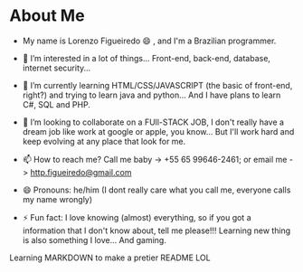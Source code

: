 # About Me

- My name is Lorenzo Figueiredo 😄 , and I'm a Brazilian programmer.

   
- 👀 I’m interested in a lot of things... Front-end, back-end, database, internet security...
- 🌱 I’m currently learning HTML/CSS/JAVASCRIPT (the basic of front-end, right?) and trying to learn java and python... And I have plans to learn C#, SQL and PHP.
- 💞️ I’m looking to collaborate on a FUll-STACK JOB, I don't really have a dream job like work at google or apple, you know... But I'll work hard and keep evolving at any place that look for me. 
- 📫 How to reach me? Call me baby -> +55 65 99646-2461; or email me -> http.figueiredo@gmail.com 
- 😄 Pronouns: he/him (I dont really care what you call me, everyone calls my name wrongly)
- ⚡ Fun fact: I love knowing (almost) everything, so if you got a information that I don't know about, tell me please!!! Learning new thing is also something I love... And gaming.

Learning MARKDOWN to make a pretier README LOL

